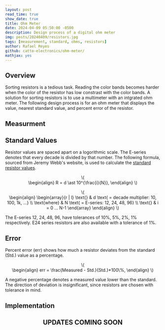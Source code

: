```yaml
---
layout: post
read_time: true
show_date: true
title: Ohm Meter
date: 2024-04-09 05:50:00 -0500
description: Design process of a digital ohm meter
img: posts/20240409/resistors.jpg
tags: [measurement, standard, ohms, resistors]
author: Rafael Reyes
github: catto-electronics/ohm-meter/
mathjax: yes
---
```


## Overview
Sorting resistors is a tedious task. Reading the color bands becomes harder when the color of the resistor has low constrast with the color bands. A solution for sorting resistors is to use a multimeter with an intgrated ohm meter. The following design process is for an ohm meter that displays the value, nearest standard value, and percent error of the resistor. 

## Measurment


## Standard Values
Resistor values are spaced apart on a logorithmic scale. The E-series denotes that every decade is divided by that number. The following formula, sourced from Jeremy Webb's website, is used to calculate the [standard resistor values](https://jwebb-design.com/ee/digital/std_resistors.html). 

<p style="text-align:center">\(<br>
\begin{align}
R = d \ast 10^{\frac{i}{N}},
\end{align}
\)</p>

<p class="postMath" style="text-align:center">\(<br>
\begin{align}
\begin{array}{r | l} 
\text{} & d \text{ = decade multiplier: 10, 100, 1k, ...}
\\ \text{where} & N \text{ = E-series: 12, 24, 48, 96}
\\ \text{} & i = 0 ... N-1
\end{array}
\end{align}
\)</p>

The E-series 12, 24, 48, 96, have tolerances of 10%, 5%, 2%, 1% respectively. E24 series resistors are also available with a tolerance of 1%. 

## Error
Percent error (err) shows how much a resistor deviates from the standard (Std.) value as a percentage. 

<p style="text-align:center">\(<br>
\begin{align}
err = \frac{Measured - Std.}{Std.}*100\%,
\end{align}
\)</p>

A negative percentage denotes a measured value lower than the standard. The direction of deviation is insignificant, since resistors are chosen with tolerance in mind.

## Implementation

## <center>UPDATES COMING SOON</center>